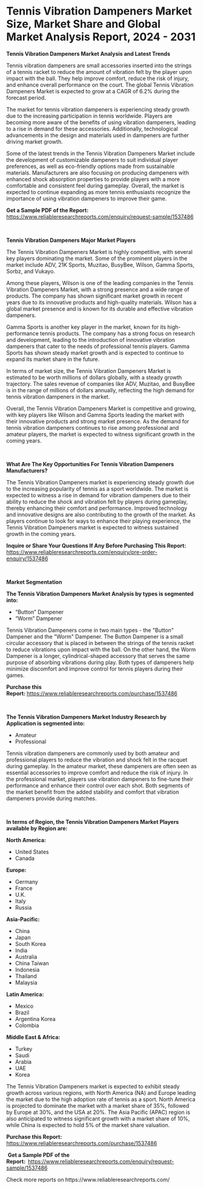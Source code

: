<p><h1>Tennis Vibration Dampeners Market Size, Market Share and Global Market Analysis Report, 2024 - 2031</h1></p><p><strong>Tennis Vibration Dampeners Market Analysis and Latest Trends</strong></p>
<p><p>Tennis vibration dampeners are small accessories inserted into the strings of a tennis racket to reduce the amount of vibration felt by the player upon impact with the ball. They help improve comfort, reduce the risk of injury, and enhance overall performance on the court. The global Tennis Vibration Dampeners Market is expected to grow at a CAGR of 6.2% during the forecast period.</p><p>The market for tennis vibration dampeners is experiencing steady growth due to the increasing participation in tennis worldwide. Players are becoming more aware of the benefits of using vibration dampeners, leading to a rise in demand for these accessories. Additionally, technological advancements in the design and materials used in dampeners are further driving market growth.</p><p>Some of the latest trends in the Tennis Vibration Dampeners Market include the development of customizable dampeners to suit individual player preferences, as well as eco-friendly options made from sustainable materials. Manufacturers are also focusing on producing dampeners with enhanced shock absorption properties to provide players with a more comfortable and consistent feel during gameplay. Overall, the market is expected to continue expanding as more tennis enthusiasts recognize the importance of using vibration dampeners to improve their game.</p></p>
<p><strong>Get a Sample PDF of the Report:&nbsp;</strong> <a href="https://www.reliableresearchreports.com/enquiry/request-sample/1537486">https://www.reliableresearchreports.com/enquiry/request-sample/1537486</a></p>
<p>&nbsp;</p>
<p><strong>Tennis Vibration Dampeners Major Market Players</strong></p>
<p><p>The Tennis Vibration Dampeners Market is highly competitive, with several key players dominating the market. Some of the prominent players in the market include ADV, 21K Sports, Muzitao, BusyBee, Wilson, Gamma Sports, Sorbz, and Vukayo. </p><p>Among these players, Wilson is one of the leading companies in the Tennis Vibration Dampeners Market, with a strong presence and a wide range of products. The company has shown significant market growth in recent years due to its innovative products and high-quality materials. Wilson has a global market presence and is known for its durable and effective vibration dampeners.</p><p>Gamma Sports is another key player in the market, known for its high-performance tennis products. The company has a strong focus on research and development, leading to the introduction of innovative vibration dampeners that cater to the needs of professional tennis players. Gamma Sports has shown steady market growth and is expected to continue to expand its market share in the future.</p><p>In terms of market size, the Tennis Vibration Dampeners Market is estimated to be worth millions of dollars globally, with a steady growth trajectory. The sales revenue of companies like ADV, Muzitao, and BusyBee is in the range of millions of dollars annually, reflecting the high demand for tennis vibration dampeners in the market.</p><p>Overall, the Tennis Vibration Dampeners Market is competitive and growing, with key players like Wilson and Gamma Sports leading the market with their innovative products and strong market presence. As the demand for tennis vibration dampeners continues to rise among professional and amateur players, the market is expected to witness significant growth in the coming years.</p></p>
<p>&nbsp;</p>
<p><strong>What Are The Key Opportunities For Tennis Vibration Dampeners Manufacturers?</strong></p>
<p><p>The Tennis Vibration Dampeners market is experiencing steady growth due to the increasing popularity of tennis as a sport worldwide. The market is expected to witness a rise in demand for vibration dampeners due to their ability to reduce the shock and vibration felt by players during gameplay, thereby enhancing their comfort and performance. Improved technology and innovative designs are also contributing to the growth of the market. As players continue to look for ways to enhance their playing experience, the Tennis Vibration Dampeners market is expected to witness sustained growth in the coming years.</p></p>
<p><strong>Inquire or Share Your Questions If Any Before Purchasing This Report:</strong> <a href="https://www.reliableresearchreports.com/enquiry/pre-order-enquiry/1537486">https://www.reliableresearchreports.com/enquiry/pre-order-enquiry/1537486</a></p>
<p>&nbsp;</p>
<p><strong>Market Segmentation</strong></p>
<p><strong>The Tennis Vibration Dampeners Market Analysis by types is segmented into:</strong></p>
<p><ul><li>“Button” Dampener</li><li>“Worm” Dampener</li></ul></p>
<p><p>Tennis Vibration Dampeners come in two main types - the "Button" Dampener and the "Worm" Dampener. The Button Dampener is a small circular accessory that is placed in between the strings of the tennis racket to reduce vibrations upon impact with the ball. On the other hand, the Worm Dampener is a longer, cylindrical-shaped accessory that serves the same purpose of absorbing vibrations during play. Both types of dampeners help minimize discomfort and improve control for tennis players during their games.</p></p>
<p><strong>Purchase this Report:&nbsp;</strong><a href="https://www.reliableresearchreports.com/purchase/1537486">https://www.reliableresearchreports.com/purchase/1537486</a></p>
<p>&nbsp;</p>
<p><strong>The Tennis Vibration Dampeners Market Industry Research by Application is segmented into:</strong></p>
<p><ul><li>Amateur</li><li>Professional</li></ul></p>
<p><p>Tennis vibration dampeners are commonly used by both amateur and professional players to reduce the vibration and shock felt in the racquet during gameplay. In the amateur market, these dampeners are often seen as essential accessories to improve comfort and reduce the risk of injury. In the professional market, players use vibration dampeners to fine-tune their performance and enhance their control over each shot. Both segments of the market benefit from the added stability and comfort that vibration dampeners provide during matches.</p></p>
<p>&nbsp;</p>
<p><strong>In terms of Region, the Tennis Vibration Dampeners Market Players available by Region are:</strong></p>
<p>
    <p> <strong> North America: </strong>
        <ul>
            <li>United States</li>
            <li>Canada</li>
        </ul>
        </p> 
    <p> <strong> Europe: </strong>
        <ul>
            <li>Germany</li>
            <li>France</li>
            <li>U.K.</li>
            <li>Italy</li>
            <li>Russia</li>
        </ul>
        </p> 
    <p> <strong> Asia-Pacific: </strong>
        <ul>
            <li>China</li>
            <li>Japan</li>
            <li>South Korea</li>
            <li>India</li>
            <li>Australia</li>
            <li>China Taiwan</li>
            <li>Indonesia</li>
            <li>Thailand</li>
            <li>Malaysia</li>
        </ul>
        </p> 
    <p> <strong> Latin America: </strong>
        <ul>
            <li>Mexico</li>
            <li>Brazil</li>
            <li>Argentina Korea</li>
            <li>Colombia</li>
        </ul>
        </p> 
    <p> <strong> Middle East & Africa: </strong>
        <ul>
            <li>Turkey</li>
            <li>Saudi</li>
            <li>Arabia</li>
            <li>UAE</li>
            <li>Korea</li>
        </ul>
    </p>
    </p>
<p><p>The Tennis Vibration Dampeners market is expected to exhibit steady growth across various regions, with North America (NA) and Europe leading the market due to the high adoption rate of tennis as a sport. North America is projected to dominate the market with a market share of 35%, followed by Europe at 30%, and the USA at 20%. The Asia Pacific (APAC) region is also anticipated to witness significant growth with a market share of 10%, while China is expected to hold 5% of the market share valuation.</p></p>
<p><strong>Purchase this Report: </strong><a href="https://www.reliableresearchreports.com/purchase/1537486">https://www.reliableresearchreports.com/purchase/1537486</a></p>
<p>&nbsp;<strong>Get a Sample PDF of the Report:&nbsp;&nbsp;</strong><a href="https://www.reliableresearchreports.com/enquiry/request-sample/1537486">https://www.reliableresearchreports.com/enquiry/request-sample/1537486</a></p>
<p><strong></strong></p>
<p>Check more reports on https://www.reliableresearchreports.com/</p>